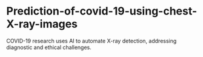 # Prediction-of-covid-19-using-chest-X-ray-images
COVID-19 research uses AI to automate X-ray detection, addressing diagnostic and ethical challenges.

